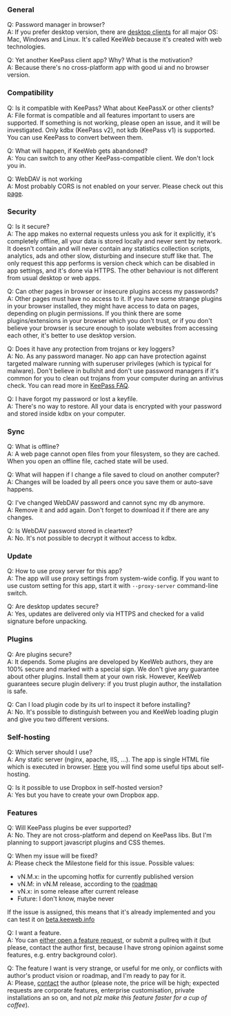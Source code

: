 ### General
Q: Password manager in browser?  
A: If you prefer desktop version, there are [desktop clients](https://github.com/keeweb/keeweb/releases/latest) for all major OS: Mac, Windows and Linux. It's called Kee*Web* because it's created with web technologies.  

Q: Yet another KeePass client app? Why? What is the motivation?  
A: Because there's no cross-platform app with good ui and no browser version.  

### Compatibility
Q: Is it compatible with KeePass? What about KeePassX or other clients?  
A: File format is compatible and all features important to users are supported. If something is not working, please open an issue, and it will be investigated. Only kdbx (KeePass v2), not kdb (KeePass v1) is supported. You can use KeePass to convert between them.  

Q: What will happen, if KeeWeb gets abandoned?  
A: You can switch to any other KeePass-compatible client. We don't lock you in.  

Q: WebDAV is not working  
A: Most probably CORS is not enabled on your server. Please check out this [page](WebDAV-Config).  

### Security
Q: Is it secure?  
A: The app makes no external requests unless you ask for it explicitly, it's completely offline, all your data is stored locally and never sent by network. It doesn't contain and will never contain any statistics collection scripts, analytics, ads and other slow, disturbing and insecure stuff like that. The only request this app performs is version check which can be disabled in app settings, and it's done via HTTPS. The other behaviour is not different from usual desktop or web apps.  

Q: Can other pages in browser or insecure plugins access my passwords?  
A: Other pages must have no access to it. If you have some strange plugins in your browser installed, they might have access to data on pages, depending on plugin permissions. If you think there are some plugins/extensions in your browser which you don't trust, or if you don't believe your browser is secure enough to isolate websites from accessing each other, it's better to use desktop version.  

Q: Does it have any protection from trojans or key loggers?  
A: No. As any password manager. No app can have protection against targeted malware running with superuser privileges (which is typical for malware). Don't believe in bullshit and don't use password managers if it's common for you to clean out trojans from your computer during an antivirus check. You can read more in [KeePass FAQ](http://keepass.info/help/base/security.html#secspecattacks).  

Q: I have forgot my password or lost a keyfile.  
A: There's no way to restore. All your data is encrypted with your password and stored inside kdbx on your computer.  

### Sync
Q: What is offline?  
A: A web page cannot open files from your filesystem, so they are cached. When you open an offline file, cached state will be used.  

Q: What will happen if I change a file saved to cloud on another computer?  
A: Changes will be loaded by all peers once you save them or auto-save happens.  

Q: I've changed WebDAV password and cannot sync my db anymore.  
A: Remove it and add again. Don't forget to download it if there are any changes.  

Q: Is WebDAV password stored in cleartext?  
A: No. It's not possible to decrypt it without access to kdbx.  

### Update
Q: How to use proxy server for this app?  
A: The app will use proxy settings from system-wide config. If you want to use custom setting for this app, start it with `--proxy-server` command-line switch.  

Q: Are desktop updates secure?  
A: Yes, updates are delivered only via HTTPS and checked for a valid signature before unpacking.  

### Plugins

Q: Are plugins secure?  
A: It depends. Some plugins are developed by KeeWeb authors, they are 100% secure and marked with a special sign. We don't give any guarantee about other plugins. Install them at your own risk. However, KeeWeb guarantees secure plugin delivery: if you trust plugin author, the installation is safe.  

Q: Can I load plugin code by its url to inspect it before installing?  
A: No. It's possible to distinguish between you and KeeWeb loading plugin and give you two different versions.  

### Self-hosting
Q: Which server should I use?  
A: Any static server (nginx, apache, IIS, ...). The app is single HTML file which is executed in browser. [Here](https://github.com/keeweb/keeweb#self-hosting) you will find some useful tips about self-hosting.  

Q: Is it possible to use Dropbox in self-hosted version?  
A: Yes but you have to create your own Dropbox app.  

### Features
Q: Will KeePass plugins be ever supported?  
A: No. They are not cross-platform and depend on KeePass libs. But I'm planning to support javascript plugins and CSS themes.  

Q: When my issue will be fixed?  
A: Please check the Milestone field for this issue. Possible values:
- vN.M.x: in the upcoming hotfix for currently published version
- vN.M: in vN.M release, according to the [roadmap](TODO)
- vN.x: in some release after current release
- Future: I don't know, maybe never

If the issue is assigned, this means that it's already implemented and you can test it on [beta.keeweb.info](https://beta.keeweb.info)  

Q: I want a feature.  
A: You can [either open a feature request](https://github.com/keeweb/keeweb/issues/new?title=[Feature%20request]%20), or submit a pullreq with it (but please, contact the author first, because I have strong opinion against some features, e.g. entry background color).  

Q: The feature I want is very strange, or useful for me only, or conflicts with author's product vision or roadmap, and I'm ready to pay for it.  
A: Please, [contact](http://antelle.net/) the author (please note, the price will be high; expected requests are corporate features, enterprise customisation, private installations an so on, and not _plz make this feature faster for a cup of coffee_).  